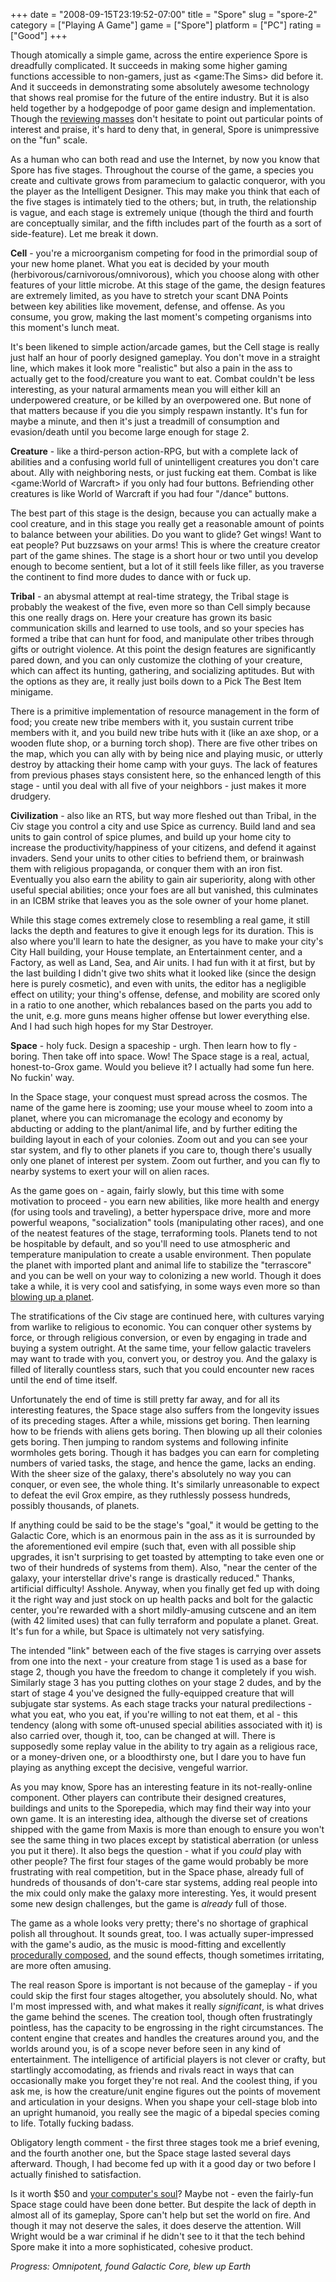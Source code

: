 +++
date = "2008-09-15T23:19:52-07:00"
title = "Spore"
slug = "spore-2"
category = ["Playing A Game"]
game = ["Spore"]
platform = ["PC"]
rating = ["Good"]
+++

Though atomically a simple game, across the entire experience Spore is dreadfully complicated.  It succeeds in making some higher gaming functions accessible to non-gamers, just as <game:The Sims> did before it.  And it succeeds in demonstrating some absolutely awesome technology that shows real promise for the future of the entire industry.  But it is also held together by a hodgepodge of poor game design and implementation.  Though the <a href="http://www.metacritic.com/games/platforms/pc/spore/">reviewing masses</a> don't hesitate to point out particular points of interest and praise, it's hard to deny that, in general, Spore is unimpressive on the "fun" scale.

As a human who can both read and use the Internet, by now you know that Spore has five stages.  Throughout the course of the game, a species you create and cultivate grows from paramecium to galactic conqueror, with you the player as the Intelligent Designer.  This may make you think that each of the five stages is intimately tied to the others; but, in truth, the relationship is vague, and each stage is extremely unique (though the third and fourth are conceptually similar, and the fifth includes part of the fourth as a sort of side-feature).  Let me break it down.

<b>Cell</b> - you're a microorganism competing for food in the primordial soup of your new home planet.  What you eat is decided by your mouth (herbivorous/carnivorous/omnivorous), which you choose along with other features of your little microbe.  At this stage of the game, the design features are extremely limited, as you have to stretch your scant DNA Points between key abilities like movement, defense, and offense.  As you consume, you grow, making the last moment's competing organisms into this moment's lunch meat.

It's been likened to simple action/arcade games, but the Cell stage is really just half an hour of poorly designed gameplay.  You don't move in a straight line, which makes it look more "realistic" but also a pain in the ass to actually get to the food/creature you want to eat.  Combat couldn't be less interesting, as your natural armaments mean you will either kill an underpowered creature, or be killed by an overpowered one.  But none of that matters because if you die you simply respawn instantly.  It's fun for maybe a minute, and then it's just a treadmill of consumption and evasion/death until you become large enough for stage 2.

<b>Creature</b> - like a third-person action-RPG, but with a complete lack of abilities and a confusing world full of unintelligent creatures you don't care about.  Ally with neighboring nests, or just fucking eat them.  Combat is like <game:World of Warcraft> if you only had four buttons.  Befriending other creatures is like World of Warcraft if you had four "/dance" buttons.

The best part of this stage is the design, because you can actually make a cool creature, and in this stage you really get a reasonable amount of points to balance between your abilities.  Do you want to glide?  Get wings!  Want to eat people?  Put buzzsaws on your arms!  This is where the creature creator part of the game shines.  The stage is a short hour or two until you develop enough to become sentient, but a lot of it still feels like filler, as you traverse the continent to find more dudes to dance with or fuck up.

<b>Tribal</b> - an abysmal attempt at real-time strategy, the Tribal stage is probably the weakest of the five, even more so than Cell simply because this one really drags on.  Here your creature has grown its basic communication skills and learned to use tools, and so your species has formed a tribe that can hunt for food, and manipulate other tribes through gifts or outright violence.  At this point the design features are significantly pared down, and you can only customize the clothing of your creature, which can affect its hunting, gathering, and socializing aptitudes.  But with the options as they are, it really just boils down to a Pick The Best Item minigame.

There is a primitive implementation of resource management in the form of food; you create new tribe members with it, you sustain current tribe members with it, and you build new tribe huts with it (like an axe shop, or a wooden flute shop, or a burning torch shop).  There are five other tribes on the map, which you can ally with by being nice and playing music, or utterly destroy by attacking their home camp with your guys.  The lack of features from previous phases stays consistent here, so the enhanced length of this stage - until you deal with all five of your neighbors - just makes it more drudgery.

<b>Civilization</b> - also like an RTS, but way more fleshed out than Tribal, in the Civ stage you control a city and use Spice as currency.  Build land and sea units to gain control of spice plumes, and build up your home city to increase the productivity/happiness of your citizens, and defend it against invaders.  Send your units to other cities to befriend them, or brainwash them with religious propaganda, or conquer them with an iron fist.  Eventually you also earn the ability to gain air superiority, along with other useful special abilities; once your foes are all but vanished, this culminates in an ICBM strike that leaves you as the sole owner of your home planet.

While this stage comes extremely close to resembling a real game, it still lacks the depth and features to give it enough legs for its duration.  This is also where you'll learn to hate the designer, as you have to make your city's City Hall building, your House template, an Entertainment center, and a Factory, as well as Land, Sea, and Air units.  I had fun with it at first, but by the last building I didn't give two shits what it looked like (since the design here is purely cosmetic), and even with units, the editor has a negligible effect on utility; your thing's offense, defense, and mobility are scored only in a ratio to one another, which rebalances based on the parts you add to the unit, e.g. more guns means higher offense but lower everything else.  And I had such high hopes for my Star Destroyer.

<b>Space</b> - holy fuck.  Design a spaceship - urgh.  Then learn how to fly - boring.  Then take off into space.  Wow!  The Space stage is a real, actual, honest-to-Grox game.  Would you believe it?  I actually had some fun here.  No fuckin' way.

In the Space stage, your conquest must spread across the cosmos.  The name of the game here is zooming; use your mouse wheel to zoom into a planet, where you can micromanage the ecology and economy by abducting or adding to the plant/animal life, and by further editing the building layout in each of your colonies.  Zoom out and you can see your star system, and fly to other planets if you care to, though there's usually only one planet of interest per system.  Zoom out further, and you can fly to nearby systems to exert your will on alien races.

As the game goes on - again, fairly slowly, but this time with some motivation to proceed - you earn new abilities, like more health and energy (for using tools and traveling), a better hyperspace drive, more and more powerful weapons, "socialization" tools (manipulating other races), and one of the neatest features of the stage, terraforming tools.  Planets tend to not be hospitable by default, and so you'll need to use atmospheric and temperature manipulation to create a usable environment.  Then populate the planet with imported plant and animal life to stabilize the "terrascore" and you can be well on your way to colonizing a new world.  Though it does take a while, it is very cool and satisfying, in some ways even more so than [blowing up a planet](%site.BaseURL%wp-content/uploads/2008/09/fuckearth.jpg).

The stratifications of the Civ stage are continued here, with cultures varying from warlike to religious to economic.  You can conquer other systems by force, or through religious conversion, or even by engaging in trade and buying a system outright.  At the same time, your fellow galactic travelers may want to trade with you, convert you, or destroy you.  And the galaxy is filled of literally countless stars, such that you could encounter new races until the end of time itself.

Unfortunately the end of time is still pretty far away, and for all its interesting features, the Space stage also suffers from the longevity issues of its preceding stages.  After a while, missions get boring.  Then learning how to be friends with aliens gets boring.  Then blowing up all their colonies gets boring.  Then jumping to random systems and following infinite wormholes gets boring.  Though it has badges you can earn for completing numbers of varied tasks, the stage, and hence the game, lacks an ending.  With the sheer size of the galaxy, there's absolutely no way you can conquer, or even see, the whole thing.  It's similarly unreasonable to expect to defeat the evil Grox empire, as they ruthlessly possess hundreds, possibly thousands, of planets.

If anything could be said to be the stage's "goal," it would be getting to the Galactic Core, which is an enormous pain in the ass as it is surrounded by the aforementioned evil empire (such that, even with all possible ship upgrades, it isn't surprising to get toasted by attempting to take even one or two of their hundreds of systems from them).  Also, "near the center of the galaxy, your interstellar drive's range is drastically reduced."  Thanks, artificial difficulty!  Asshole.  Anyway, when you finally get fed up with doing it the right way and just stock on up health packs and bolt for the galactic center, you're rewarded with a short mildly-amusing cutscene and an item (with 42 limited uses) that can fully terraform and populate a planet.  Great.  It's fun for a while, but Space is ultimately not very satisfying.

The intended "link" between each of the five stages is carrying over assets from one into the next - your creature from stage 1 is used as a base for stage 2, though you have the freedom to change it completely if you wish.  Similarly stage 3 has you putting clothes on your stage 2 dudes, and by the start of stage 4 you've designed the fully-equipped creature that will subjugate star systems.  As each stage tracks your natural predilections - what you eat, who you eat, if you're willing to not eat them, et al - this tendency (along with some oft-unused special abilities associated with it) is also carried over, though it, too, can be changed at will.  There is supposedly some replay value in the ability to try again as a religious race, or a money-driven one, or a bloodthirsty one, but I dare you to have fun playing as anything except the decisive, vengeful warrior.

As you may know, Spore has an interesting feature in its not-really-online component.  Other players can contribute their designed creatures, buildings and units to the Sporepedia, which may find their way into your own game.  It is an interesting idea, although the diverse set of creations shipped with the game from Maxis is more than enough to ensure you won't see the same thing in two places except by statistical aberration (or unless you put it there).  It also begs the question - what if you <i>could</i> play with other people?  The first four stages of the game would probably be more frustrating with real competition, but in the Space phase, already full of hundreds of thousands of don't-care star systems, adding real people into the mix could only make the galaxy more interesting.  Yes, it would present some new design challenges, but the game is <i>already</i> full of those.

The game as a whole looks very pretty; there's no shortage of graphical polish all throughout.  It sounds great, too.  I was actually super-impressed with the game's audio, as the music is mood-fitting and excellently <a href="http://en.wikipedia.org/wiki/Spore_(2008_video_game)#Music">procedurally composed</a>, and the sound effects, though sometimes irritating, are more often amusing.

The real reason Spore is important is not because of the gameplay - if you could skip the first four stages altogether, you absolutely should.  No, what I'm most impressed with, and what makes it really <i>significant</i>, is what drives the game behind the scenes.  The creation tool, though often frustratingly pointless, has the capacity to be engrossing in the right circumstances.  The content engine that creates and handles the creatures around you, and the worlds around you, is of a scope never before seen in any kind of entertainment.  The intelligence of artificial players is not clever or crafty, but startlingly accomodating, as friends and rivals react in ways that can occasionally make you forget they're not real.  And the coolest thing, if you ask me, is how the creature/unit engine figures out the points of movement and articulation in your designs.  When you shape your cell-stage blob into an upright humanoid, you really see the magic of a bipedal species coming to life.  Totally fucking badass.

Obligatory length comment - the first three stages took me a brief evening, and the fourth another one, but the Space stage lasted several days afterward.  Though, I had become fed up with it a good day or two before I actually finished to satisfaction.

Is it worth $50 and <a href="http://games.slashdot.org/article.pl?sid=08/09/08/1613250">your computer's soul</a>?  Maybe not - even the fairly-fun Space stage could have been done better.  But despite the lack of depth in almost all of its gameplay, Spore can't help but set the world on fire.  And though it may not deserve the sales, it does deserve the attention.  Will Wright would be a war criminal if he didn't see to it that the tech behind Spore make it into a more sophisticated, cohesive product.

<i>Progress: Omnipotent, found Galactic Core, blew up Earth</i>
